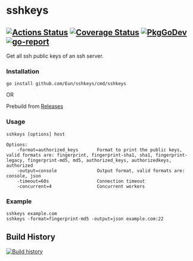 # sshkeys
[![Actions Status](https://github.com/Eun/sshkeys/workflows/push/badge.svg)](https://github.com/Eun/sshkeys/actions)
[![Coverage Status](https://coveralls.io/repos/github/Eun/sshkeys/badge.svg?branch=master)](https://coveralls.io/github/Eun/sshkeys?branch=master)
[![PkgGoDev](https://img.shields.io/badge/pkg.go.dev-reference-blue)](https://pkg.go.dev/github.com/Eun/sshkeys)
[![go-report](https://goreportcard.com/badge/github.com/Eun/sshkeys)](https://goreportcard.com/report/github.com/Eun/sshkeys)
---
Get all ssh public keys of an ssh server.

### Installation

    go install github.com/Eun/sshkeys/cmd/sshkeys

OR

Prebuild from [Releases](https://github.com/Eun/sshkeys/releases)

### Usage

    sshkeys [options] host

    Options:
        -format=authorized_keys       Format to print the public keys, valid formats are: fingerprint, fingerprint-sha1, sha1, fingerprint-legacy, fingerprint-md5, md5, authorized_keys, authorizedkeys, authorized
	    -output=console               Output format, valid formats are: console, json
        -timeout=60s                  Connection timeout
        -concurrent=4                 Concurrent workers

### Example

    sshkeys example.com
    sshkeys -format=fingerprint-md5 -output=json example.com:22


## Build History
[![Build history](https://buildstats.info/github/chart/Eun/sshkeys?branch=master)](https://github.com/Eun/go-bin-template/actions)